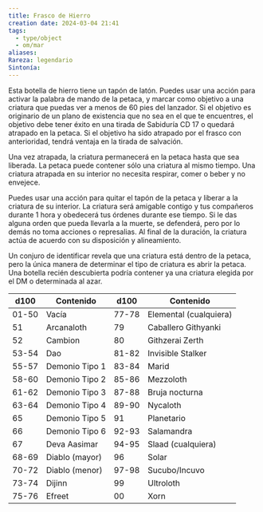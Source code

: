 ```yaml
---
title: Frasco de Hierro
creation date: 2024-03-04 21:41
tags:
  - type/object
  - om/mar
aliases: 
Rareza: legendario
Sintonía:
---
```

Esta botella de hierro tiene un tapón de latón. Puedes usar una acción para activar la palabra de mando de la petaca, y marcar como objetivo a una criatura que puedas ver a menos de 60 pies del lanzador. Si el objetivo es originario de un plano de existencia que no sea en el que te encuentres, el objetivo debe tener éxito en una tirada de Sabiduría CD 17 o quedará atrapado en la petaca. Si el objetivo ha sido atrapado por el frasco con anterioridad, tendrá ventaja en la tirada de salvación.

Una vez atrapada, la criatura permanecerá en la petaca hasta que sea liberada. La petaca puede contener sólo una criatura al mismo tiempo. Una criatura atrapada en su interior no necesita respirar, comer o beber y no envejece.

Puedes usar una acción para quitar el tapón de la petaca y liberar a la criatura de su interior. La criatura será amigable contigo y tus compañeros durante 1 hora y obedecerá tus órdenes durante ese tiempo. Si le das alguna orden que pueda llevarla a la muerte, se defenderá, pero por lo demás no toma acciones o represalias. Al final de la duración, la criatura actúa de acuerdo con su disposición y alineamiento.

Un conjuro de identificar revela que una criatura está dentro de la petaca, pero la única manera de determinar el tipo de criatura es abrir la petaca. Una botella recién descubierta podría contener ya una criatura elegida por el DM o determinada al azar.


| d100  | Contenido      | d100  | Contenido              |
| ----- | -------------- | ----- | ---------------------- |
| 01-50 | Vacía          | 77-78 | Elemental (cualquiera) |
| 51    | Arcanaloth     | 79    | Caballero Githyanki    |
| 52    | Cambion        | 80    | Githzerai Zerth        |
| 53-54 | Dao            | 81-82 | Invisible Stalker      |
| 55-57 | Demonio Tipo 1 | 83-84 | Marid                  |
| 58-60 | Demonio Tipo 2 | 85-86 | Mezzoloth              |
| 61-62 | Demonio Tipo 3 | 87-88 | Bruja nocturna         |
| 63-64 | Demonio Tipo 4 | 89-90 | Nycaloth               |
| 65    | Demonio Tipo 5 | 91    | Planetario             |
| 66    | Demonio Tipo 6 | 92-93 | Salamandra             |
| 67    | Deva Aasimar   | 94-95 | Slaad (cualquiera)     |
| 68-69 | Diablo (mayor) | 96    | Solar                  |
| 70-72 | Diablo (menor) | 97-98 | Sucubo/Incuvo          |
| 73-74 | Dijinn         | 99    | Ultroloth              |
| 75-76 | Efreet         | 00    | Xorn                   |









